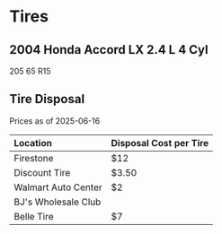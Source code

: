 # Tires

## 2004 Honda Accord LX 2.4 L 4 Cyl

205 65 R15

## Tire Disposal

Prices as of 2025-06-16

| Location            | Disposal Cost per Tire |
| :------------------ | :--------------------- |
| Firestone           | $12                    |
| Discount Tire       | $3.50                  |
| Walmart Auto Center | $2                     |
| BJ's Wholesale Club |                        |
| Belle Tire          | $7                     |

